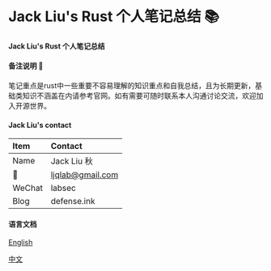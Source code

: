 # Jack Liu's Rust 个人笔记总结 📚

#### Jack Liu's Rust 个人笔记总结

#### 备注说明 📝

笔记重点是rust中一些重要不容易理解的知识重点和自我总结，且为长期更新，基础类知识不涵盖在内请参考官网。如有需要可随时联系本人沟通讨论交流，欢迎加入开源世界。

#### Jack Liu's contact
| Item  | Contact |
| :------ | :---------- |
| Name | Jack Liu 秋 |
| 📧 | ljqlab@gmail.com |
| WeChat | labsec |
| Blog | defense.ink |

#### 语言文档
[English](EN)

[中文](zh-CN)

